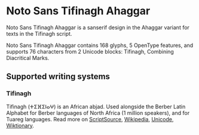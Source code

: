 
# Noto Sans Tifinagh Ahaggar

Noto Sans Tifinagh Ahaggar is a sanserif design in the Ahaggar variant for texts in the Tifinagh script. 

Noto Sans Tifinagh Ahaggar contains 168 glyphs, 5 OpenType features, and supports 76 characters from 2 Unicode blocks: Tifinagh, Combining Diacritical Marks.


## Supported writing systems


### Tifinagh

Tifinagh (ⵜⵉⴼⵉⵏⴰⵖ) is an African abjad. Used alongside the Berber Latin Alphabet for Berber languages of North Africa (1 million speakers), and for Tuareg languages. Read more on [ScriptSource](https://scriptsource.org/scr/Tfng), [Wikipedia](https://en.wikipedia.org/wiki/ISO_15924:Tfng), [Unicode](https://www.unicode.org/versions/Unicode13.0.0/ch19.pdf#G43184), [Wiktionary](https://en.wiktionary.org/wiki/Category:Tifinagh_script).

